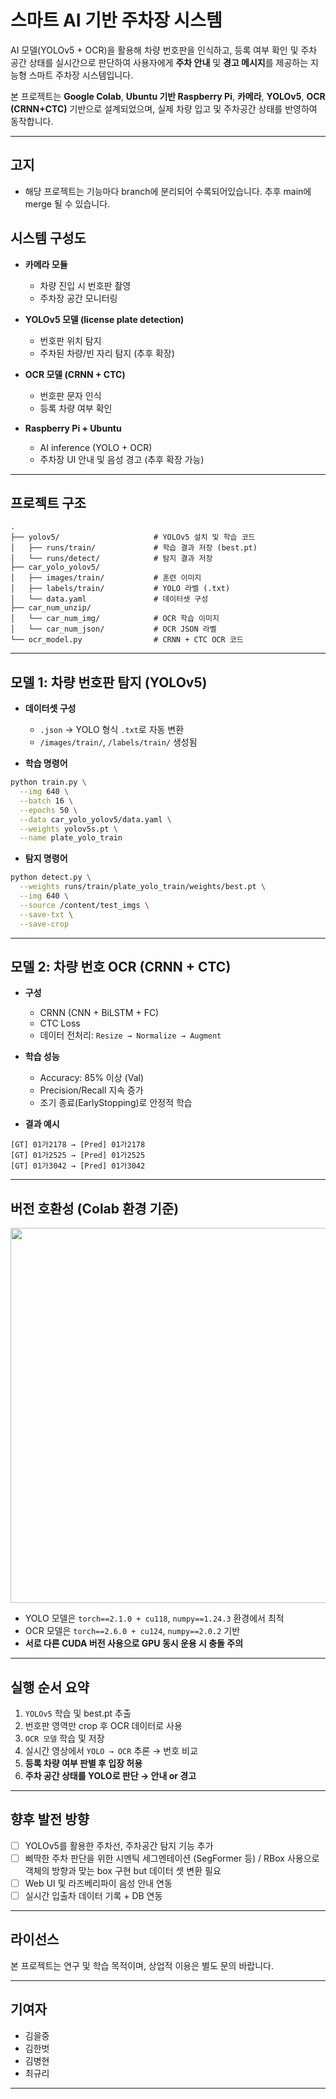 # 스마트 AI 기반 주차장 시스템

AI 모델(YOLOv5 + OCR)을 활용해 차량 번호판을 인식하고, 등록 여부 확인 및 주차 공간 상태를 실시간으로 판단하여 사용자에게 **주차 안내** 및 **경고 메시지**를 제공하는 지능형 스마트 주차장 시스템입니다. 

본 프로젝트는 **Google Colab**, **Ubuntu 기반 Raspberry Pi**, **카메라**, **YOLOv5**, **OCR (CRNN+CTC)** 기반으로 설계되었으며, 실제 차량 입고 및 주차공간 상태를 반영하여 동작합니다.

---
## 고지
- 해당 프로젝트는 기능마다 branch에 분리되어 수록되어있습니다. 추후 main에 merge 될 수 있습니다. 


## 시스템 구성도

- **카메라 모듈**  
  - 차량 진입 시 번호판 촬영
  - 주차장 공간 모니터링

- **YOLOv5 모델 (license plate detection)**  
  - 번호판 위치 탐지
  - 주차된 차량/빈 자리 탐지 (추후 확장)

- **OCR 모델 (CRNN + CTC)**  
  - 번호판 문자 인식
  - 등록 차량 여부 확인

- **Raspberry Pi + Ubuntu**  
  - AI inference (YOLO + OCR)
  - 주차장 UI 안내 및 음성 경고 (추후 확장 가능)

---

## 프로젝트 구조

```text
.
├── yolov5/                     # YOLOv5 설치 및 학습 코드
│   ├── runs/train/             # 학습 결과 저장 (best.pt)
│   └── runs/detect/            # 탐지 결과 저장
├── car_yolo_yolov5/           
│   ├── images/train/           # 훈련 이미지
│   ├── labels/train/           # YOLO 라벨 (.txt)
│   └── data.yaml               # 데이터셋 구성
├── car_num_unzip/             
│   └── car_num_img/            # OCR 학습 이미지
│   └── car_num_json/           # OCR JSON 라벨
└── ocr_model.py                # CRNN + CTC OCR 코드
```

---

## 모델 1: 차량 번호판 탐지 (YOLOv5)

- **데이터셋 구성**
  - `.json` → YOLO 형식 `.txt`로 자동 변환
  - `/images/train/`, `/labels/train/` 생성됨

- **학습 명령어**
```bash
python train.py \
  --img 640 \
  --batch 16 \
  --epochs 50 \
  --data car_yolo_yolov5/data.yaml \
  --weights yolov5s.pt \
  --name plate_yolo_train
```

- **탐지 명령어**
```bash
python detect.py \
  --weights runs/train/plate_yolo_train/weights/best.pt \
  --img 640 \
  --source /content/test_imgs \
  --save-txt \
  --save-crop
```

---

## 모델 2: 차량 번호 OCR (CRNN + CTC)

- **구성**
  - CRNN (CNN + BiLSTM + FC)
  - CTC Loss
  - 데이터 전처리: `Resize → Normalize → Augment`

- **학습 성능**
  - Accuracy: 85% 이상 (Val)
  - Precision/Recall 지속 증가
  - 조기 종료(EarlyStopping)로 안정적 학습

- **결과 예시**
```text
[GT] 01가2178 → [Pred] 01가2178
[GT] 01가2525 → [Pred] 01가2525
[GT] 01가3042 → [Pred] 01가3042
```

---

## 버전 호환성 (Colab 환경 기준)

<img src="https://user-images.githubusercontent.com/your-id/680e1e45-2bcd-4e35-a73a-7be38e503987.png" width="600">

- YOLO 모델은 `torch==2.1.0 + cu118`, `numpy==1.24.3` 환경에서 최적
- OCR 모델은 `torch==2.6.0 + cu124`, `numpy==2.0.2` 기반
- **서로 다른 CUDA 버전 사용으로 GPU 동시 운용 시 충돌 주의**

---

## 실행 순서 요약

1. `YOLOv5` 학습 및 best.pt 추출
2. 번호판 영역만 crop 후 OCR 데이터로 사용
3. `OCR 모델` 학습 및 저장
4. 실시간 영상에서 `YOLO → OCR` 추론 → 번호 비교
5. **등록 차량 여부 판별 후 입장 허용**
6. **주차 공간 상태를 YOLO로 판단 → 안내 or 경고**

---

## 향후 발전 방향

- [ ] YOLOv5를 활용한 주차선, 주차공간 탐지 기능 추가
- [ ] 삐딱한 주차 판단을 위한 시멘틱 세그멘테이션 (SegFormer 등) / RBox 사용으로 객체의 방향과 맞는 box 구현 but 데이터 셋 변환 필요
- [ ] Web UI 및 라즈베리파이 음성 안내 연동
- [ ] 실시간 입출차 데이터 기록 + DB 연동

---

## 라이선스

본 프로젝트는 연구 및 학습 목적이며, 상업적 이용은 별도 문의 바랍니다.

---

## 기여자

- 김을중
- 김한벗
- 김병현
- 최규리

---
